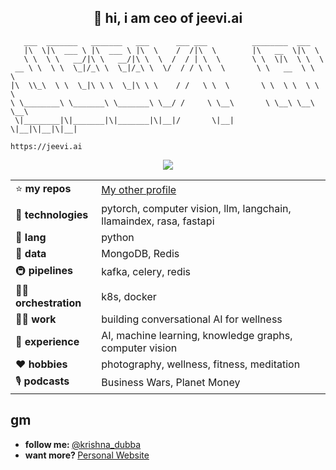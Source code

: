 <h2 align="center">👋 hi, i am ceo of jeevi.ai</h2> 

```
   ___  _______   _______   ___      ___ ___          ________  ___     
   |\  \|\  ___ \ |\  ___ \ |\  \    /  /|\  \        |\   __  \|\  \    
   \ \  \ \   __/|\ \   __/|\ \  \  /  / | \  \       \ \  \|\  \ \  \   
 __ \ \  \ \  \_|/_\ \  \_|/_\ \  \/  / / \ \  \       \ \   __  \ \  \  
|\  \\_\  \ \  \_|\ \ \  \_|\ \ \    / /   \ \  \       \ \  \ \  \ \  \ 
\ \________\ \_______\ \_______\ \__/ /     \ \__\       \ \__\ \__\ \__\
 \|________|\|_______|\|_______|\|__|/       \|__|        \|__|\|__|\|__|
                                                                                                                                                  
https://jeevi.ai
```
<p align="center">
    <img src="https://tenor.com/WqfT.gif" align="center"/>
</p>

| | |
|---------------|-----|
| ⭐️ **my repos**   | [My other profile](https://github.com/krishnadubba)  |
| 🧠 **technologies**  | pytorch, computer vision, llm, langchain, llamaindex, rasa, fastapi |
| 💬 **lang**   | python |
| 💽 **data**    | MongoDB, Redis |
| 🚇 **pipelines** | kafka, celery, redis |
| 🧑‍🍳 **orchestration**    | k8s, docker |
| 👷‍♂️ **work**  | building conversational AI for wellness |
| 🌱 **experience**  | AI, machine learning, knowledge graphs, computer vision |
| ❤️ **hobbies** | photography, wellness, fitness, meditation |
| 🎙️ **podcasts** | Business Wars, Planet Money |



## gm

<ul>
  <li><b>follow me: </b> <a href="https://twitter.com/krishna_dubba" target="_blank">@krishna_dubba</a></li>
  <li><b>want more? </b> <a href="www.krisnhadubba.info" target="_blank">Personal Website</a></li>
</ul>
